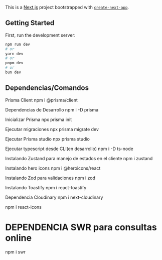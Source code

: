 This is a [Next.js](https://nextjs.org) project bootstrapped with [`create-next-app`](https://nextjs.org/docs/app/api-reference/cli/create-next-app).

## Getting Started

First, run the development server:

```bash
npm run dev
# or
yarn dev
# or
pnpm dev
# or
bun dev
```

## Dependencias/Comandos
Prisma Client
npm i @prisma/client

Dependencias de Desarrollo
npm i -D prisma 

Inicializar Prisma
npx prisma init

Ejecutar migraciones
npx prisma migrate dev

Ejecutar Prisma studio
npx prisma studio

Ejecutar typescript desde CLI(en desarrollo)
npm i -D ts-node

Instalando Zustand para manejo de estados en el cliente
npm i zustand

Instalando hero icons
npm i @heroicons/react

Instalando Zod para validaciones
npm i zod

Instalando Toastify
npm i react-toastify

Dependencia Cloudinary
npm i next-cloudinary

npm i react-icons

# DEPENDENCIA SWR para consultas online
npm i swr